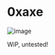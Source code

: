 # 0xaxe

![image](https://github.com/shufps/0xaxe/assets/3079832/f8624fae-8e32-4619-a7a3-20a3ca8ac402)


WiP, untested!
